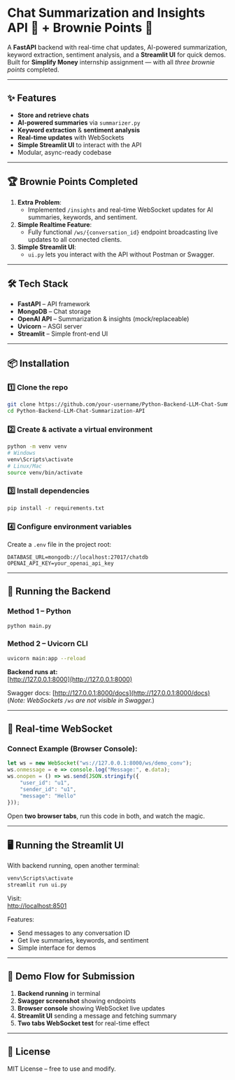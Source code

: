 # Chat Summarization and Insights API 💬 + Brownie Points 🍫

A **FastAPI** backend with real-time chat updates, AI-powered summarization, keyword extraction, sentiment analysis, and a **Streamlit UI** for quick demos.  
Built for **Simplify Money** internship assignment — with all *three brownie points* completed.

---

## ✨ Features
- **Store and retrieve chats**
- **AI-powered summaries** via `summarizer.py`
- **Keyword extraction** & **sentiment analysis**
- **Real-time updates** with WebSockets
- **Simple Streamlit UI** to interact with the API
- Modular, async-ready codebase

---

## 🏆 Brownie Points Completed
1. **Extra Problem**:  
   - Implemented `/insights` and real-time WebSocket updates for AI summaries, keywords, and sentiment.
2. **Simple Realtime Feature**:  
   - Fully functional `/ws/{conversation_id}` endpoint broadcasting live updates to all connected clients.
3. **Simple Streamlit UI**:  
   - `ui.py` lets you interact with the API without Postman or Swagger.

---

## 🛠 Tech Stack
- **FastAPI** – API framework
- **MongoDB** – Chat storage
- **OpenAI API** – Summarization & insights (mock/replaceable)
- **Uvicorn** – ASGI server
- **Streamlit** – Simple front-end UI

---

## 📦 Installation

### 1️⃣ Clone the repo
```bash
git clone https://github.com/your-username/Python-Backend-LLM-Chat-Summarization-API.git
cd Python-Backend-LLM-Chat-Summarization-API
```

### 2️⃣ Create & activate a virtual environment
```bash
python -m venv venv
# Windows
venv\Scripts\activate
# Linux/Mac
source venv/bin/activate
```

### 3️⃣ Install dependencies
```bash
pip install -r requirements.txt
```

### 4️⃣ Configure environment variables
Create a `.env` file in the project root:
```env
DATABASE_URL=mongodb://localhost:27017/chatdb
OPENAI_API_KEY=your_openai_api_key
```

---

## 🚀 Running the Backend

### **Method 1 – Python**
```bash
python main.py
```

### **Method 2 – Uvicorn CLI**
```bash
uvicorn main:app --reload
```

**Backend runs at:**  
[http://127.0.0.1:8000](http://127.0.0.1:8000)  

Swagger docs: [http://127.0.0.1:8000/docs](http://127.0.0.1:8000/docs)  
(*Note: WebSockets `/ws` are not visible in Swagger.*)

---

## 💬 Real-time WebSocket

### Connect Example (Browser Console):
```javascript
let ws = new WebSocket("ws://127.0.0.1:8000/ws/demo_conv");
ws.onmessage = e => console.log("Message:", e.data);
ws.onopen = () => ws.send(JSON.stringify({
    "user_id": "u1",
    "sender_id": "u1",
    "message": "Hello"
}));
```

Open **two browser tabs**, run this code in both, and watch the magic.

---

## 🖥 Running the Streamlit UI
With backend running, open another terminal:
```bash
venv\Scripts\activate
streamlit run ui.py
```

Visit:  
[http://localhost:8501](http://localhost:8501)  

Features:
- Send messages to any conversation ID
- Get live summaries, keywords, and sentiment
- Simple interface for demos

---

## 📸 Demo Flow for Submission
1. **Backend running** in terminal
2. **Swagger screenshot** showing endpoints
3. **Browser console** showing WebSocket live updates
4. **Streamlit UI** sending a message and fetching summary
5. **Two tabs WebSocket test** for real-time effect

---

## 📄 License
MIT License – free to use and modify.
